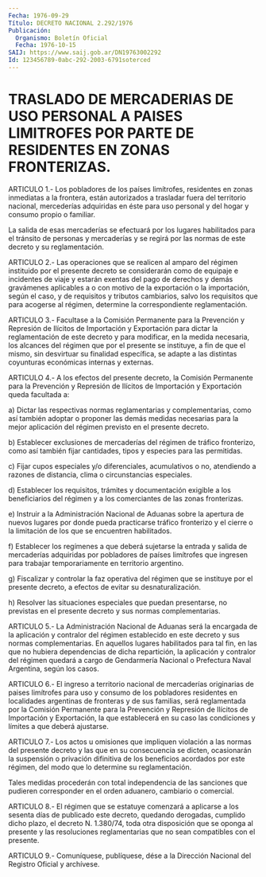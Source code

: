 ```yaml
---
Fecha: 1976-09-29
Título: DECRETO NACIONAL 2.292/1976
Publicación:
  Organismo: Boletín Oficial
  Fecha: 1976-10-15
SAIJ: https://www.saij.gob.ar/DN19763002292
Id: 123456789-0abc-292-2003-6791soterced
---
```

# TRASLADO DE MERCADERIAS DE USO PERSONAL A PAISES LIMITROFES POR PARTE DE RESIDENTES EN ZONAS FRONTERIZAS.

<a id="1"></a>
ARTICULO  1.-  Los  pobladores  de  los  países  limítrofes, residentes  en  zonas inmediatas a la frontera, están autorizados a trasladar fuera del  territorio nacional, mercederías adquiridas en éste para uso personal  y  del  hogar  y consumo propio o familiar.

La  salida  de  esas  mercaderías  se  efectuará  por  los  lugares habilitados para el tránsito de personas  y mercaderías y se regirá por las normas de este decreto y su reglamentación.

<a id="2"></a>
ARTICULO  2.-  Las  operaciones  que se realicen al amparo del régimen instituido por el presente decreto  se considerarán como de equipaje  e  incidentes  de  viaje y estarán exentas  del  pago  de derechos  y  demás gravámenes aplicables  a  o  con  motivo  de  la exportación o  la  importación,  según  el  caso, y de requisitos y tributos  cambiarios,  salvo los requisitos que  para  acogerse  al régimen, determine la correspondiente reglamentación.

<a id="3"></a>
ARTICULO  3.-  Facultase  a  la  Comisión  Permanente para la Prevención  y  Represión  de  Ilícitos de Importación y Exportación para dictar la reglamentación de  este decreto y para modificar, en la medida necesaria, los alcances del  régimen  que por el presente se  instituye, a fin de que el mismo, sin desvirtuar  su  finalidad específica,   se  adapte  a  las  distintas  coyunturas  económicas internas y externas.

<a id="4"></a>
ARTICULO  4.-  A los efectos del presente decreto, la Comisión Permanente  para  la  Prevención    y   Represión  de  Ilícitos  de Importación y Exportación queda facultada a:

a) Dictar las respectivas normas reglamentarias  y complementarias, como  así  también adoptar o proponer las demás medidas  necesarias para la mejor  aplicación  del  régimen  previsto  en  el  presente decreto.

b)  Establecer  exclusiones  de  mercaderías del régimen de tráfico fronterizo, como así también fijar  cantidades,  tipos  y  especies para las permitidas.

c)  Fijar  cupos  especiales y/o diferenciales, acumulativos o  no, atendiendo  a  razones    de   distancia,  clima  o  circunstancias especiales.

d) Establecer los requisitos, trámites  y  documentación exigible a los  beneficiarios del régimen y a los comerciantes  de  las  zonas fronterizas.

e) Instruir  a  la  Administración  Nacional  de  Aduanas  sobre la apertura  de  nuevos  lugares  por  donde pueda practicarse tráfico fronterizo y el cierre o la limitación  de  los  que  se encuentren habilitados.

f)  Establecer  los  regímenes a que deberá sujetarse la entrada  y salida  de  mercaderías    adquiridas   por  pobladores  de  países limítrofes    que   ingresen  para  trabajar  temporariamente    en territorio argentino.

g) Fiscalizar y controlar  la  faz  operativa  del  régimen  que se instituye   por  el  presente  decreto,  a  efectos  de  evitar  su desnaturalización.

h) Resolver  las  situaciones especiales que puedan presentarse, no previstas en el presente  decreto  y  sus  normas  complementarias.

<a id="5"></a>
ARTICULO  5.-  La  Administración  Nacional de Aduanas será la encargada de la aplicación y contralor del  régimen  establecido en este  decreto  y  sus  normas complementarias. En aquellos  lugares habilitados para tal fin,  en  las  que  no hubiera dependencias de dicha repartición, la aplicación y contralor  del régimen quedará a cargo de Gendarmería Nacional o Prefectura Naval  Argentina,  según los casos.

<a id="6"></a>
ARTICULO  6.-  El ingreso a territorio nacional de mercaderías originarias  de  paises  limítrofes  para  uso  y  consumo  de  los pobladores residentes  en  localidades argentinas de fronteras y de sus familias, será reglamentada  por la Comisión Permanente para la Prevención y Represión de Ilícitos  de  Importación  y Exportación, la  que  establecerá  en  su caso las condiciones y límites  a  que deberá ajustarse.

<a id="7"></a>
ARTICULO  7.-  Los actos u omisiones que impliquen violación a las normas del presente  decreto  y  las  que en su consecuencia se dicten,  ocasionarán la suspensión o privación  difinitiva  de  los beneficios  acordados  por  este régimen, del modo que lo determine su reglamentación.

Tales medidas procederán con  total  independencia de las sanciones que  pudieren  corresponder  en  el  orden  aduanero,  cambiario  o comercial.

<a id="8"></a>
ARTICULO 8.- El régimen que se estatuye comenzará a aplicarse a los  sesenta  días  de  publicado este decreto, quedando derogadas, cumplido dicho plazo, el decreto N. 1.380/74, toda otra disposición  que  se  oponga    al   presente  y  las  resoluciones reglamentarias que no sean compatibles con el presente.

<a id="9"></a>
ARTICULO  9.-  Comuníquese,  publíquese,  dése  a la Dirección Nacional del Registro Oficial y archívese.